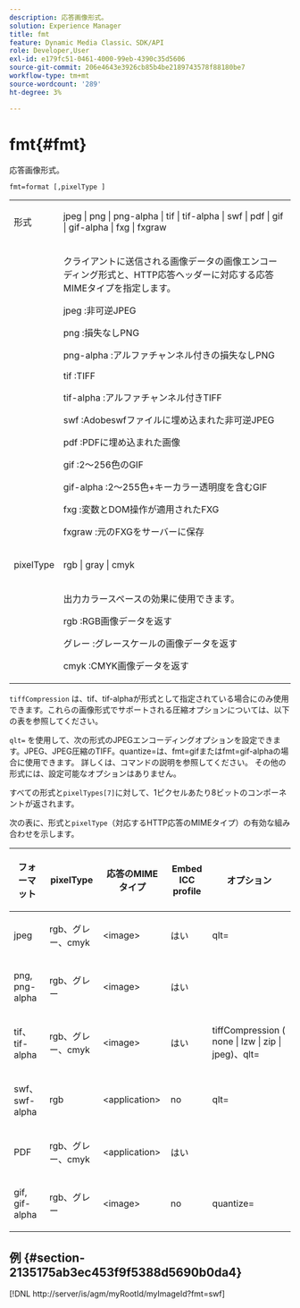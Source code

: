```yaml
---
description: 応答画像形式。
solution: Experience Manager
title: fmt
feature: Dynamic Media Classic、SDK/API
role: Developer,User
exl-id: e179fc51-0461-4000-99eb-4390c35d5606
source-git-commit: 206e4643e3926cb85b4be2189743578f88180be7
workflow-type: tm+mt
source-wordcount: '289'
ht-degree: 3%

---
```


# fmt{#fmt}

応答画像形式。

`fmt=format [,pixelType ]`

<table id="simpletable_66FAABB7BD7A4BBB815A570BEA4C1AE8"> 
 <tr class="strow"> 
  <td class="stentry"> <p><span class="codeph"> <span class="varname"> 形式</span> </span> </p></td> 
  <td class="stentry"> <p><span class="codeph"> jpeg | png | png-alpha | tif | tif-alpha | swf | pdf | gif | gif-alpha | fxg | fxgraw</span> </p></td> 
 </tr> 
 <tr class="strow"> 
  <td class="stentry"></td> 
  <td class="stentry"> <p> クライアントに送信される画像データの画像エンコーディング形式と、HTTP応答ヘッダーに対応する応答MIMEタイプを指定します。 </p> <p> <span class="codeph">  jpeg  </span>:非可逆JPEG </p> <p> <span class="codeph"> png  </span>:損失なしPNG </p> <p> <span class="codeph"> png-alpha  </span>:アルファチャンネル付きの損失なしPNG </p> <p> <span class="codeph">  tif  </span>:TIFF </p> <p> <span class="codeph"> tif-alpha  </span>:アルファチャンネル付きTIFF </p> <p> <span class="codeph">  swf  </span>:Adobeswfファイルに埋め込まれた非可逆JPEG </p> <p> <span class="codeph"> pdf  </span>:PDFに埋め込まれた画像 </p> <p> <span class="codeph"> gif  </span>:2～256色のGIF </p> <p> <span class="codeph"> gif-alpha  </span>:2～255色+キーカラー透明度を含むGIF </p> <p> <span class="codeph"> fxg  </span>:変数とDOM操作が適用されたFXG </p> <p> <span class="codeph">  fxgraw  </span>:元のFXGをサーバーに保存 </p> </td> 
 </tr> 
 <tr class="strow"> 
  <td class="stentry"> <p><span class="codeph"> <span class="varname"> pixelType</span> </span> </p></td> 
  <td class="stentry"> <p><span class="codeph"> rgb | gray | cmyk</span> </p></td> 
 </tr> 
 <tr class="strow"> 
  <td class="stentry"></td> 
  <td class="stentry"> <p> 出力カラースペースの効果に使用できます。 </p> <p> <span class="codeph">  rgb  </span>:RGB画像データを返す </p> <p> <span class="codeph"> グレー </span>:グレースケールの画像データを返す </p> <p> <span class="codeph"> cmyk  </span>:CMYK画像データを返す </p> </td> 
 </tr> 
</table>

`tiffCompression` は、tif、tif-alphaが形式として指定されている場合にのみ使用できます。これらの画像形式でサポートされる圧縮オプションについては、以下の表を参照してください。

`qlt=` を使用して、次の形式のJPEGエンコーディングオプションを設定できます。JPEG、JPEG圧縮のTIFF。quantize=は、fmt=gifまたはfmt=gif-alphaの場合に使用できます。 詳しくは、コマンドの説明を参照してください。 その他の形式には、設定可能なオプションはありません。

すべての形式と`pixelTypes[7]`に対して、1ピクセルあたり8ビットのコンポーネントが返されます。

次の表に、形式と`pixelType`（対応するHTTP応答のMIMEタイプ）の有効な組み合わせを示します。

<table id="table_54AFE58185004C74971EFBA845E177B6"> 
 <thead> 
  <tr> 
   <th colname="col1" class="entry"> <p><span class="varname"> フォーマット</span> </p> </th> 
   <th colname="col2" class="entry"> <p><span class="varname"> pixelType</span> </p> </th> 
   <th colname="col3" class="entry"> <p>応答のMIMEタイプ </p> </th> 
   <th colname="col4" class="entry"> <p>Embed ICC profile </p> </th> 
   <th colname="col5" class="entry"> <p>オプション </p> </th> 
  </tr> 
 </thead>
 <tbody> 
  <tr> 
   <td> <p>jpeg </p> </td> 
   <td> <p>rgb、グレー、cmyk </p> </td> 
   <td> <p>&lt;image&gt; </p> </td> 
   <td> <p>はい </p> </td> 
   <td> <p><span class="codeph"> qlt=</span> </p> </td> 
  </tr> 
  <tr> 
   <td> <p>png, png-alpha </p> </td> 
   <td> <p>rgb、グレー </p> </td> 
   <td> <p>&lt;image&gt; </p> </td> 
   <td> <p>はい </p> </td> 
   <td> <p> </p> </td> 
  </tr> 
  <tr> 
   <td> <p>tif、tif-alpha </p> </td> 
   <td> <p>rgb、グレー、cmyk </p> </td> 
   <td> <p>&lt;image&gt; </p> </td> 
   <td> <p>はい </p> </td> 
   <td> <p><span class="codeph"> <span class="varname"> tiffCompression</span> ( none | lzw | zip | jpeg)、qlt=</span> </p> </td> 
  </tr> 
  <tr> 
   <td> <p>swf、swf-alpha </p> </td> 
   <td> <p>rgb </p> </td> 
   <td> <p>&lt;application&gt; </p> </td> 
   <td> <p>no </p> </td> 
   <td> <p><span class="codeph"> qlt=  </span> </p> </td> 
  </tr> 
  <tr> 
   <td> <p>PDF </p> </td> 
   <td> <p>rgb、グレー、cmyk </p> </td> 
   <td> <p>&lt;application&gt; </p> </td> 
   <td> <p>はい </p> </td> 
   <td> <p> </p> </td> 
  </tr> 
  <tr> 
   <td> <p>gif, gif-alpha </p> </td> 
   <td> <p>rgb、グレー </p> </td> 
   <td> <p>&lt;image&gt; </p> </td> 
   <td> <p>no </p> </td> 
   <td> <p><span class="codeph"> quantize=</span> </p> </td> 
  </tr> 
 </tbody> 
</table>

## 例 {#section-2135175ab3ec453f9f5388d5690b0da4}

[!DNL http://server/is/agm/myRootId/myImageId?fmt=swf]
